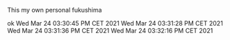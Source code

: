 This my own personal fukushima


ok
Wed Mar 24 03:30:45 PM CET 2021
Wed Mar 24 03:31:28 PM CET 2021
Wed Mar 24 03:31:36 PM CET 2021
Wed Mar 24 03:32:16 PM CET 2021
